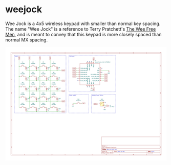 weejock
=======

Wee Jock is a 4x5 wireless keypad with smaller than normal key spacing.
The name "Wee Jock" is a reference to Terry Pratchett's [The Wee Free Men][weefreemen], and is meant to convey that this keypad is more closely spaced than normal MX spacing.

![wee jock schematic](weejock.svg "Wee Jock Schematic")

[weefreemen]: https://en.wikipedia.org/wiki/The_Wee_Free_Men "The Wee Free Men"
